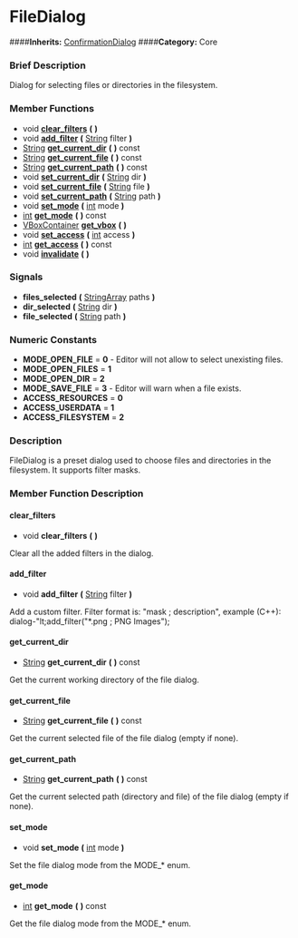 #  FileDialog  
####**Inherits:** [ConfirmationDialog](class_confirmationdialog)
####**Category:** Core

###  Brief Description  
Dialog for selecting files or directories in the filesystem.

###  Member Functions 
  * void  **[clear&#95;filters](#clear_filters)**  **(** **)**
  * void  **[add&#95;filter](#add_filter)**  **(** [String](class_string) filter  **)**
  * [String](class_string)  **[get&#95;current&#95;dir](#get_current_dir)**  **(** **)** const
  * [String](class_string)  **[get&#95;current&#95;file](#get_current_file)**  **(** **)** const
  * [String](class_string)  **[get&#95;current&#95;path](#get_current_path)**  **(** **)** const
  * void  **[set&#95;current&#95;dir](#set_current_dir)**  **(** [String](class_string) dir  **)**
  * void  **[set&#95;current&#95;file](#set_current_file)**  **(** [String](class_string) file  **)**
  * void  **[set&#95;current&#95;path](#set_current_path)**  **(** [String](class_string) path  **)**
  * void  **[set&#95;mode](#set_mode)**  **(** [int](class_int) mode  **)**
  * [int](class_int)  **[get&#95;mode](#get_mode)**  **(** **)** const
  * [VBoxContainer](class_vboxcontainer)  **[get&#95;vbox](#get_vbox)**  **(** **)**
  * void  **[set&#95;access](#set_access)**  **(** [int](class_int) access  **)**
  * [int](class_int)  **[get&#95;access](#get_access)**  **(** **)** const
  * void  **[invalidate](#invalidate)**  **(** **)**

###  Signals  
  *  **files&#95;selected**  **(** [StringArray](class_stringarray) paths  **)**
  *  **dir&#95;selected**  **(** [String](class_string) dir  **)**
  *  **file&#95;selected**  **(** [String](class_string) path  **)**

###  Numeric Constants  
  * **MODE_OPEN_FILE** = **0** - Editor will not allow to select unexisting files.
  * **MODE_OPEN_FILES** = **1**
  * **MODE_OPEN_DIR** = **2**
  * **MODE_SAVE_FILE** = **3** - Editor will warn when a file exists.
  * **ACCESS_RESOURCES** = **0**
  * **ACCESS_USERDATA** = **1**
  * **ACCESS_FILESYSTEM** = **2**

###  Description  
FileDialog is a preset dialog used to choose files and directories in the filesystem. It supports filter masks.

###  Member Function Description  

#### <a name="clear_filters">clear_filters</a>
  * void  **clear&#95;filters**  **(** **)**

Clear all the added filters in the dialog.

#### <a name="add_filter">add_filter</a>
  * void  **add&#95;filter**  **(** [String](class_string) filter  **)**

Add a custom filter. Filter format is: "mask ; description", example (C++): dialog-"lt;add_filter("*.png ; PNG Images");

#### <a name="get_current_dir">get_current_dir</a>
  * [String](class_string)  **get&#95;current&#95;dir**  **(** **)** const

Get the current working directory of the file dialog.

#### <a name="get_current_file">get_current_file</a>
  * [String](class_string)  **get&#95;current&#95;file**  **(** **)** const

Get the current selected file of the file dialog (empty if none).

#### <a name="get_current_path">get_current_path</a>
  * [String](class_string)  **get&#95;current&#95;path**  **(** **)** const

Get the current selected path (directory and file) of the file dialog (empty if none).

#### <a name="set_mode">set_mode</a>
  * void  **set&#95;mode**  **(** [int](class_int) mode  **)**

Set the file dialog mode from the MODE_* enum.

#### <a name="get_mode">get_mode</a>
  * [int](class_int)  **get&#95;mode**  **(** **)** const

Get the file dialog mode from the MODE_* enum.

